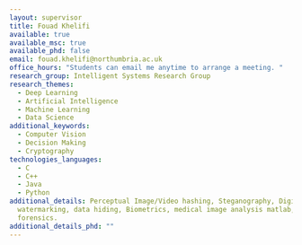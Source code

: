 ```yaml
---
layout: supervisor
title: Fouad Khelifi
available: true
available_msc: true
available_phd: false
email: fouad.khelifi@northumbria.ac.uk
office_hours: "Students can email me anytime to arrange a meeting. "
research_group: Intelligent Systems Research Group
research_themes:
  - Deep Learning
  - Artificial Intelligence
  - Machine Learning
  - Data Science
additional_keywords:
  - Computer Vision
  - Decision Making
  - Cryptography
technologies_languages:
  - C
  - C++
  - Java
  - Python
additional_details: Perceptual Image/Video hashing, Steganography, Digital
  watermarking, data hiding, Biometrics, medical image analysis matlab, image
  forensics.
additional_details_phd: ""
---
```

